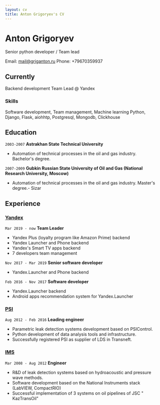 ```yaml
---
layout: cv
title: Anton Grigoryev's CV
---
```

# Anton Grigoryev 
Senior python developer / Team lead

<div id="webaddress">
Email: <a href="mail@griganton.ru">mail@griganton.ru</a>
Phone: +79670359937
</div>


## Currently

Backend development Team Lead @ Yandex

### Skills

Software development, Team management, Machine learning 
Python, Django, Flask, aiohhtp, Postgresql, Mongodb, Clickhouse 

## Education

`2003-2007`
__Astrakhan State Technical University__
- Automation of technical processes in the oil and gas industry. Bachelor's degree.

`2007-2009`
__Gubkin Russian State University of Oil and Gas (National Research University, Moscow)__
- Automation of technical processes in the oil and gas industry. Master's degree.- Sizar


## Experience

### [Yandex](https://www.yandex.com)
`Mar 2019 - now`
__Team Leader__
- Yandex Plus (loyalty program like Amazon Prime) backend
- Yandex Launcher and Phone backend
- Yandex's Smart TV apps backend
- 7 developers team management

`Nov 2017 - Mar 2019`
__Senior software developer__
- Yandex.Launcher and Phone backend

`Feb 2016 - Nov 2017`
__Software developer__
- Yandex.Launcher backend
- Android apps recommendation system for Yandex.Launcher


### [PSI](https://www.psi.de)
`Aug 2012 - Feb 2016`
__Leading engineer__
- Parametric leak detection systems development based on PSIControl.
- Python development of data analysis tools and infrastructure.
- Successfully registered PSI as supplier of LDS in Transneft.

### [IMS](http://www.imsholding.ru/)
`Mar 2008 - Aug 2012`
__Engineer__
- R&D of leak detection systems based on hydroacoustic and pressure wave methods.
- Software development based on the National Instruments stack (LabVIEW, CompactRIO)
- Successful implementation of 3 systems on oil pipelines of JSC " KazTransOil"

<!-- ### Footer

Last updated: Oct 2019 
-->

